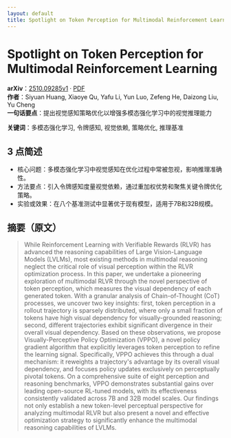 ```yaml
---
layout: default
title: Spotlight on Token Perception for Multimodal Reinforcement Learning
---
```


# Spotlight on Token Perception for Multimodal Reinforcement Learning
**arXiv**：[2510.09285v1](https://arxiv.org/abs/2510.09285) · [PDF](https://arxiv.org/pdf/2510.09285.pdf)  
**作者**：Siyuan Huang, Xiaoye Qu, Yafu Li, Yun Luo, Zefeng He, Daizong Liu, Yu Cheng  
**一句话要点**：提出视觉感知策略优化以增强多模态强化学习中的视觉推理能力

**关键词**：多模态强化学习, 令牌感知, 视觉依赖, 策略优化, 推理基准

## 3 点简述
- 核心问题：多模态强化学习中视觉感知在优化过程中常被忽视，影响推理准确性。
- 方法要点：引入令牌感知度量视觉依赖，通过重加权优势和聚焦关键令牌优化策略。
- 实验或效果：在八个基准测试中显著优于现有模型，适用于7B和32B规模。

## 摘要（原文）

> While Reinforcement Learning with Verifiable Rewards (RLVR) has advanced the
> reasoning capabilities of Large Vision-Language Models (LVLMs), most existing
> methods in multimodal reasoning neglect the critical role of visual perception
> within the RLVR optimization process. In this paper, we undertake a pioneering
> exploration of multimodal RLVR through the novel perspective of token
> perception, which measures the visual dependency of each generated token. With
> a granular analysis of Chain-of-Thought (CoT) processes, we uncover two key
> insights: first, token perception in a rollout trajectory is sparsely
> distributed, where only a small fraction of tokens have high visual dependency
> for visually-grounded reasoning; second, different trajectories exhibit
> significant divergence in their overall visual dependency. Based on these
> observations, we propose Visually-Perceptive Policy Optimization (VPPO), a
> novel policy gradient algorithm that explicitly leverages token perception to
> refine the learning signal. Specifically, VPPO achieves this through a dual
> mechanism: it reweights a trajectory's advantage by its overall visual
> dependency, and focuses policy updates exclusively on perceptually pivotal
> tokens. On a comprehensive suite of eight perception and reasoning benchmarks,
> VPPO demonstrates substantial gains over leading open-source RL-tuned models,
> with its effectiveness consistently validated across 7B and 32B model scales.
> Our findings not only establish a new token-level perceptual perspective for
> analyzing multimodal RLVR but also present a novel and effective optimization
> strategy to significantly enhance the multimodal reasoning capabilities of
> LVLMs.

